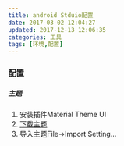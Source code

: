 ```yaml
---
title: android Stduio配置
date: 2017-03-02 12:04:27
updated: 2017-12-13 12:06:35categories: 工具
tags: [环境,配置]
---
```

### 配置

##### 主题

1. 安装插件Material Theme UI
2. [下载主题](http://color-themes.com/?view=index)
3. 导入主题File->Import Setting...